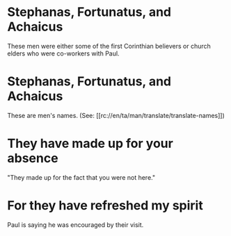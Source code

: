 # Stephanas, Fortunatus, and Achaicus

These men were either some of the first Corinthian believers or church elders who were co-workers with Paul.

# Stephanas, Fortunatus, and Achaicus

These are men's names. (See: [[rc://en/ta/man/translate/translate-names]])

# They have made up for your absence

"They made up for the fact that you were not here."

# For they have refreshed my spirit

Paul is saying he was encouraged by their visit.